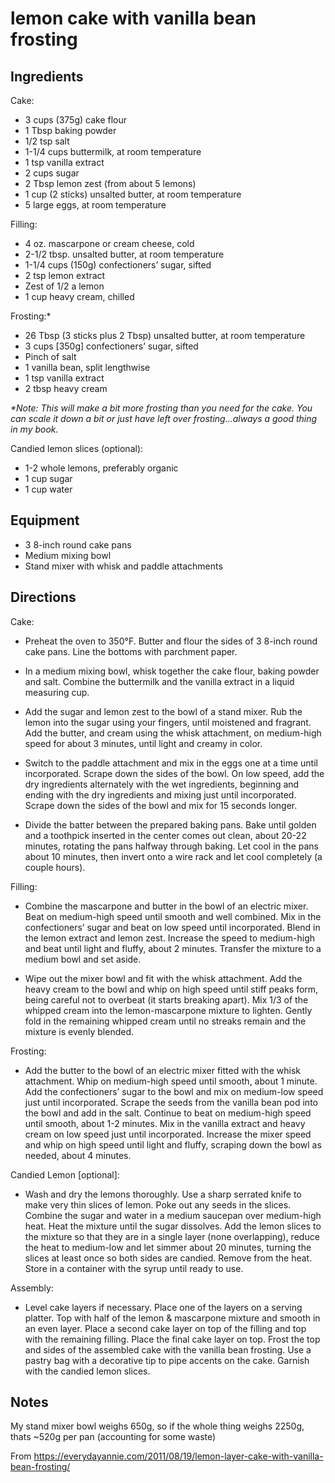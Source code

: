 # lemon cake with vanilla bean frosting

## Ingredients

Cake:

* 3 cups (375g) cake flour
* 1 Tbsp baking powder
* 1/2 tsp salt
* 1-1/4 cups buttermilk, at room temperature
* 1 tsp vanilla extract
* 2 cups sugar
* 2 Tbsp lemon zest (from about 5 lemons)
* 1 cup (2 sticks) unsalted butter, at room temperature
* 5 large eggs, at room temperature

Filling:

* 4 oz. mascarpone or cream cheese, cold
* 2-1/2 tbsp. unsalted butter, at room temperature
* 1-1/4 cups (150g) confectioners’ sugar, sifted
* 2 tsp lemon extract
* Zest of 1/2 a lemon
* 1 cup heavy cream, chilled

Frosting:*

* 26 Tbsp (3 sticks plus 2 Tbsp) unsalted butter, at room temperature
* 3 cups [350g] confectioners’ sugar, sifted
* Pinch of salt
* 1 vanilla bean, split lengthwise
* 1 tsp vanilla extract
* 2 tbsp heavy cream

_*Note: This will make a bit more frosting than you need for the cake.  You can scale it down a bit or just have left over frosting…always a good thing in my book._

Candied lemon slices (optional):

* 1-2 whole lemons, preferably organic
* 1 cup sugar
* 1 cup water


## Equipment

* 3 8-inch round cake pans
* Medium mixing bowl
* Stand mixer with whisk and paddle attachments

## Directions

Cake:

* Preheat the oven to 350°F. Butter and flour the sides of 3 8-inch round cake pans. Line the bottoms with parchment paper.

* In a medium mixing bowl, whisk together the cake flour, baking powder and salt. Combine the buttermilk and the vanilla extract in a liquid measuring cup.

* Add the sugar and lemon zest to the bowl of a stand mixer. Rub the lemon into the sugar using your fingers, until moistened and fragrant. Add the butter, and cream using the whisk attachment, on medium-high speed for about 3 minutes, until light and creamy in color.

* Switch to the paddle attachment and mix in the eggs one at a time until incorporated. Scrape down the sides of the bowl. On low speed, add the dry ingredients alternately with the wet ingredients, beginning and ending with the dry ingredients and mixing just until incorporated.  Scrape down the sides of the bowl and mix for 15 seconds longer.

* Divide the batter between the prepared baking pans.  Bake until golden and a toothpick inserted in the center comes out clean, about 20-22 minutes, rotating the pans halfway through baking.  Let cool in the pans about 10 minutes, then invert onto a wire rack and let cool completely (a couple hours).


Filling:

* Combine the mascarpone and butter in the bowl of an electric mixer.  Beat on medium-high speed until smooth and well combined.  Mix in the confectioners’ sugar and beat on low speed until incorporated.  Blend in the lemon extract and lemon zest.  Increase the speed to medium-high and beat until light and fluffy, about 2 minutes. Transfer the mixture to a medium bowl and set aside.

* Wipe out the mixer bowl and fit with the whisk attachment.  Add the heavy cream to the bowl and whip on high speed until stiff peaks form, being careful not to overbeat (it starts breaking apart).  Mix 1/3 of the whipped cream into the lemon-mascarpone mixture to lighten.  Gently fold in the remaining whipped cream until no streaks remain and the mixture is evenly blended.

Frosting:

* Add the butter to the bowl of an electric mixer fitted with the whisk attachment. Whip on medium-high speed until smooth, about 1 minute.  Add the confectioners’ sugar to the bowl and mix on medium-low speed just until incorporated. Scrape the seeds from the vanilla bean pod into the bowl and add in the salt. Continue to beat on medium-high speed until smooth, about 1-2 minutes. Mix in the vanilla extract and heavy cream on low speed just until incorporated. Increase the mixer speed and whip on high speed until light and fluffy, scraping down the bowl as needed, about 4 minutes.

Candied Lemon [optional]:

* Wash and dry the lemons thoroughly. Use a sharp serrated knife to make very thin slices of lemon.  Poke out any seeds in the slices. Combine the sugar and water in a medium saucepan over medium-high heat. Heat the mixture until the sugar dissolves. Add the lemon slices to the mixture so that they are in a single layer (none overlapping), reduce the heat to medium-low and let simmer about 20 minutes, turning the slices at least once so both sides are candied. Remove from the heat. Store in a container with the syrup until ready to use.

Assembly:

* Level cake layers if necessary. Place one of the layers on a serving platter.  Top with half of the lemon & mascarpone mixture and smooth in an even layer.  Place a second cake layer on top of the filling and top with the remaining filling. Place the final cake layer on top. Frost the top and sides of the assembled cake with the vanilla bean frosting. Use a pastry bag with a decorative tip to pipe accents on the cake. Garnish with the candied lemon slices.

## Notes

My stand mixer bowl weighs 650g, so if the whole thing weighs 2250g, thats ~520g per pan (accounting for some waste)

From https://everydayannie.com/2011/08/19/lemon-layer-cake-with-vanilla-bean-frosting/
